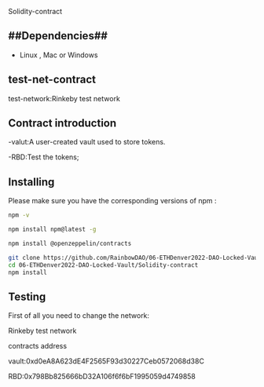Solidity-contract
## ##Dependencies##

- Linux , Mac or Windows

## test-net-contract

test-network:Rinkeby test network

## Contract introduction

-valut:A user-created vault used to store tokens. 

-RBD:Test the tokens;


## **Installing**

Please make sure you have the corresponding versions of npm :

```bash
npm -v
```

```bash
npm install npm@latest -g
```

```bash
npm install @openzeppelin/contracts
```

```bash
git clone https://github.com/RainbowDAO/06-ETHDenver2022-DAO-Locked-Vault.git
cd 06-ETHDenver2022-DAO-Locked-Vault/Solidity-contract
npm install
```
## Testing

First of all you need to change the network:

Rinkeby test network

contracts address

vault:0xd0eA8A623dE4F2565F93d30227Ceb0572068d38C

RBD:0x798Bb825666bD32A106f6f6bF1995059d4749858




